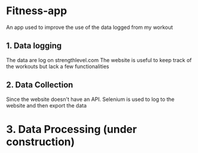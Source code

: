 # Fitness-app
An app used to improve the use of the data logged from my workout

## 1. Data logging

The data are log on strengthlevel.com
The website is useful to keep track of the workouts but lack a few functionalities

## 2. Data Collection

Since the website doesn't have an API. Selenium is used to log to the website and then export the data

# 3. Data Processing (under construction)
